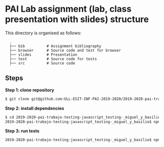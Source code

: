 # PAI Lab assignment (lab, class presentation with slides) structure

This directory is organised as follows:

      .
      ├── bib          # Assignment bibliography
      ├── browser      # Source code and test for browser
      ├── slides       # Presentation 
      ├── test         # Source code for tests
      ├── src          # Source code

## Steps

**Step 1: clone repository**
```bash
$ git clone git@github.com:ULL-ESIT-INF-PAI-2019-2020/2019-2020-pai-trabajo-testing-javascript_testing-_miguel_y_basilio.git
```

**Step 2: install dependencies**
```bash
$ cd 2019-2020-pai-trabajo-testing-javascript_testing-_miguel_y_basilio
2019-2020-pai-trabajo-testing-javascript_testing-_miguel_y_basilio$ npm i
```

**Step 3: run tests**
```bash
2019-2020-pai-trabajo-testing-javascript_testing-_miguel_y_basilio$ npm test
```
